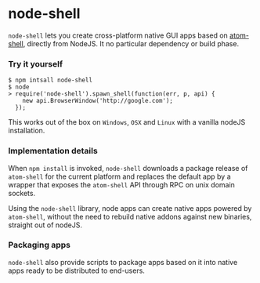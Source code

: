 node-shell
==========

`node-shell` lets you create cross-platform native GUI apps based on [atom-shell](https://github.com/atom/atom-shell),
directly from NodeJS. It no particular dependency or build phase.

### Try it yourself

```
$ npm intsall node-shell
$ node
> require('node-shell').spawn_shell(function(err, p, api) { 
    new api.BrowserWindow('http://google.com'); 
  });
```
This works out of the box on `Windows`, `OSX` and `Linux` with a vanilla nodeJS installation.

### Implementation details

When `npm install` is invoked, `node-shell` downloads a package release of `atom-shell`
for the current platform and replaces the default app by a wrapper that exposes the 
`atom-shell` API through RPC on unix domain sockets.

Using the `node-shell` library, node apps can create native apps powered by `atom-shell`,
without the need to rebuild native addons against new binaries, straight out of nodeJS.

### Packaging apps

`node-shell` also provide scripts to package apps based on it into native apps ready
to be distributed to end-users.

